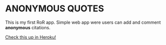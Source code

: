 # ANONYMOUS QUOTES
This is my first RoR app.
Simple web app were users can add and comment **anonymous** citations.

[Check this up in Heroku!](https://anon-quotes.herokuapp.com/)
